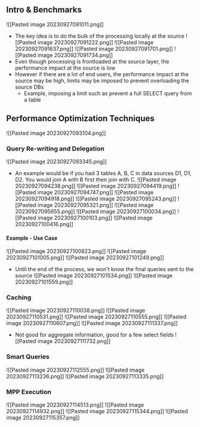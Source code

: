 ## Intro & Benchmarks

![[Pasted image 20230927091011.png]]
- The key idea is to do the bulk of the processing locally at the source
![[Pasted image 20230927091222.png]]
![[Pasted image 20230927091637.png]]
![[Pasted image 20230927091701.png]]
![[Pasted image 20230927091734.png]]
- Even though processing is frontloaded at the source layer, the performance impact at the source is low
- However if there are a lot of end users, the performance impact at the source may be high, limits may be imposed to prevent overloading the source DBs
	- Example, imposing a limit such as prevent a full SELECT query from a table

## Performance Optimization Techniques
![[Pasted image 20230927093104.png]]

### Query Re-writing and Delegation
![[Pasted image 20230927093345.png]]
- An example would be if you had 3 tables A, B, C in data sources D1, D1, D2. You would join A with B first then join with C.
![[Pasted image 20230927094238.png]]
![[Pasted image 20230927094419.png]]
![[Pasted image 20230927094747.png]]
![[Pasted image 20230927094918.png]]
![[Pasted image 20230927095243.png]]
![[Pasted image 20230927095321.png]]
![[Pasted image 20230927095655.png]]
![[Pasted image 20230927100034.png]]
![[Pasted image 20230927100103.png]]
![[Pasted image 20230927100416.png]]
#### Example - Use Case
![[Pasted image 20230927100823.png]]
![[Pasted image 20230927101005.png]]
![[Pasted image 20230927101249.png]]
- Until the end of the process, we won't know the final queries sent to the source
![[Pasted image 20230927101534.png]]
![[Pasted image 20230927101559.png]]
### Caching
![[Pasted image 20230927110038.png]]
![[Pasted image 20230927110531.png]]
![[Pasted image 20230927110555.png]]
![[Pasted image 20230927110607.png]]
![[Pasted image 20230927111337.png]]
- Not good for aggregate information, good for a few select fields
![[Pasted image 20230927111732.png]]
### Smart Queries

![[Pasted image 20230927112555.png]]
![[Pasted image 20230927113236.png]]
![[Pasted image 20230927113335.png]]
### MPP Execution
![[Pasted image 20230927114513.png]]
![[Pasted image 20230927114932.png]]
![[Pasted image 20230927115344.png]]
![[Pasted image 20230927115357.png]]










